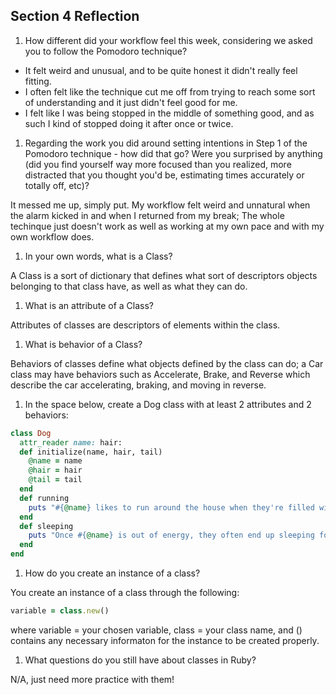 ## Section 4 Reflection

1. How different did your workflow feel this week, considering we asked you to follow the Pomodoro technique?

+ It felt weird and unusual, and to be quite honest it didn't really feel fitting.
+ I often felt like the technique cut me off from trying to reach some sort of understanding and it just didn't feel good for me.
+ I felt like I was being stopped in the middle of something good, and as such I kind of stopped doing it after once or twice.

1. Regarding the work you did around setting intentions in Step 1 of the Pomodoro technique - how did that go? Were you surprised by anything (did you find yourself way more focused than you realized, more distracted that you thought you'd be, estimating times accurately or totally off, etc)?

It messed me up, simply put. My workflow felt weird and unnatural when the alarm kicked in and when I returned from my break; The whole techinque just doesn't work as well as working at my own pace and with my own workflow does.

1. In your own words, what is a Class?

A Class is a sort of dictionary that defines what sort of descriptors objects belonging to that class have, as well as what they can do.

1. What is an attribute of a Class?

Attributes of classes are descriptors of elements within the class.

1. What is behavior of a Class?

Behaviors of classes define what objects defined by the class can do; a Car class may have behaviors such as Accelerate, Brake, and Reverse which describe the car accelerating, braking, and moving in reverse.

1. In the space below, create a Dog class with at least 2 attributes and 2 behaviors:

```rb
class Dog
  attr_reader name: hair:
  def initialize(name, hair, tail)
    @name = name
    @hair = hair
    @tail = tail
  end
  def running
    puts "#{@name} likes to run around the house when they're filled with energy!"
  end
  def sleeping
    puts "Once #{@name} is out of energy, they often end up sleeping for hours."
  end
end
```

1. How do you create an instance of a class?

You create an instance of a class through the following:
```rb
variable = class.new()
```
where variable = your chosen variable, class = your class name, and () contains any necessary informaton for the instance to be created properly.

1. What questions do you still have about classes in Ruby?

N/A, just need more practice with them!
